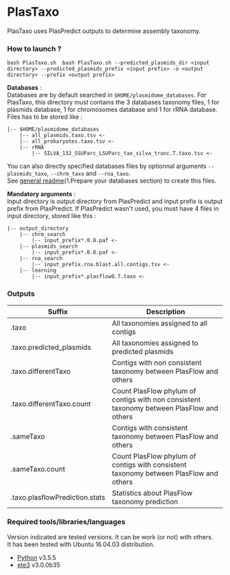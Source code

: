 # PlasTaxo 
 
PlasTaxo uses PlasPredict outputs to determine assembly taxonomy.  

### How to launch ? 

`bash PlasTaxo.sh  bash PlasTaxo.sh --predicted_plasmids_dir <input directory> --predicted_plasmids_prefix <input prefix> -o <output directory> --prefix <output prefix>`

**Databases** :  
Databases are by default searched in `$HOME/plasmidome_databases`. For PlasTaxo, this directory must contains the 3 databases taxonomy files, 1 for plasmids database, 1 for chromosomes database and 1 for rRNA database. Files has to be stored like :  
```
|-- $HOME/plasmidome_databases
	|-- all_plasmids.taxo.tsv <-
	|-- all_prokaryotes.taxo.tsv <- 
	|-- rRNA
		|-- SILVA_132_SSUParc_LSUParc_tax_silva_trunc.T.taxo.tsv <-  
```
You can also directly specified databases files by optionnal arguments `--plasmids_taxo`, `--chrm_taxo` and `--rna_taxo`.   
See [general readme](https://github.com/meb-team/plasmidome_scripts/)(1.Prepare your databases section) to create this files. 	

**Mandatory arguments** :  
Input directory is output directory from PlasPredict and input prefix is output prefix from PlasPredict. If PlasPredict wasn't used, you must have 4 files in input directory, stored like this :    
```
|-- output_directory  
	|-- chrm_search  
		|-- input_prefix*.0.8.paf <-  
	|-- plasmids_search  
		|-- input_prefix*.0.8.paf <-
	|-- rna_search   
		|-- input_prefix.rna.blast.all.contigs.tsv <- 
	|-- learning  
		|-- input_prefix*.plasflow0.7.taxo <-  
```

### Outputs 

| Suffix | Description | 
|---------|------------|
|.taxo|All taxonomies assigned to all contigs| 
|.taxo.predicted_plasmids|All taxonomies assigned to predicted plasmids|
|.taxo.differentTaxo|Contigs with non consistent taxonomy between PlasFlow and others| 
|.taxo.differentTaxo.count|Count PlasFlow phylum of contigs with non consistent taxonomy between PlasFlow and others| 
|.sameTaxo|Contigs with consistent taxonomy between PlasFlow and others| 
|.sameTaxo.count|Count PlasFlow phylum of contigs with consistent taxonomy between PlasFlow and others|
|.taxo.plasflowPrediction.stats|Statistics about PlasFlow taxonomy prediction| 

### Required tools/libraries/languages
Version indicated are tested versions. It can be work (or not) with others.  
It has been tested with Ubuntu 16.04.03 distribution.  
* [Python](https://www.python.org/download/releases/3.0/) v3.5.5
* [ete3](http://etetoolkit.org/) v3.0.0b35


 		
		
		


